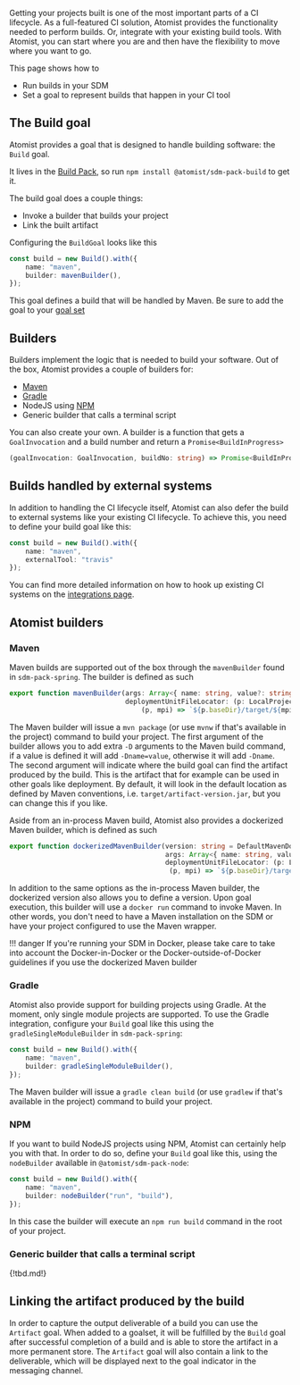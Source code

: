 Getting your projects built is one of the most important parts of a CI lifecycle. 
As a full-featured CI solution, Atomist provides the functionality needed to perform builds.
Or, integrate with your existing build tools. With Atomist, you can start where you are and then have the flexibility to move where you want to go.

This page shows how to

* Run builds in your SDM
* Set a goal to represent builds that happen in your CI tool

## The Build goal

Atomist provides a goal that is designed to handle building software: the `Build` goal. 

It lives in the [Build Pack][build-pack], so run `npm install @atomist/sdm-pack-build` to get it.

The build goal does a couple things:

* Invoke a builder that builds your project
* Link the built artifact

Configuring the `BuildGoal` looks like this

``` typescript
const build = new Build().with({
    name: "maven",
    builder: mavenBuilder(),
});
```

This goal defines a build that will be handled by Maven.
Be sure to add the goal to your [goal set](set-goals.md)

[build-pack]: ../pack/build.md

## Builders

Builders implement the logic that is needed to build your software. Out of the box, Atomist provides a couple of builders for:

* [Maven](#maven)
* [Gradle](#gradle)
* NodeJS using [NPM](#npm)
* Generic builder that calls a terminal script

<!-- TODO: link to pages that detail each -->

You can also create your own.
A builder is a function that gets a `GoalInvocation` and a build number and return a `Promise<BuildInProgress>`

``` typescript
(goalInvocation: GoalInvocation, buildNo: string) => Promise<BuildInProgress>
```

## Builds handled by external systems

In addition to handling the CI lifecycle itself, Atomist can also defer the build to external systems like your existing CI lifecycle. To achieve this, you need to define your build goal like this:

``` typescript
const build = new Build().with({
    name: "maven",
    externalTool: "travis"
});
```

You can find more detailed information on how to hook up existing CI systems on the [integrations page](../user/ci.md).


## Atomist builders

### Maven

Maven builds are supported out of the box through the `mavenBuilder` found in `sdm-pack-spring`.  The builder is defined as such

``` typescript
export function mavenBuilder(args: Array<{ name: string, value?: string }> = [],
                             deploymentUnitFileLocator: (p: LocalProject, mpi: VersionedArtifact) => string =
                                 (p, mpi) => `${p.baseDir}/target/${mpi.artifact}-${mpi.version}.jar`): Builder
```

The Maven builder will issue a `mvn package` (or use `mvnw` if that's available in the project) command to build your project. The first argument of the builder allows you to add extra `-D` arguments to the Maven build command, if a value is defined it will add `-Dname=value`, otherwise it will add `-Dname`.  The second argument will indicate where the build goal can find the artifact produced by the build. This is the artifact that for example can be used in other goals like deployment. By default, it will look in the default location as defined by Maven conventions, i.e. `target/artifact-version.jar`, but you can
change this if you like.

Aside from an in-process Maven build, Atomist also provides a dockerized Maven builder, which is defined as such

``` typescript
export function dockerizedMavenBuilder(version: string = DefaultMavenDockerVersion,
                                       args: Array<{ name: string, value?: string }> = [],
                                       deploymentUnitFileLocator: (p: LocalProject, mpi: VersionedArtifact) => string =
                                        (p, mpi) => `${p.baseDir}/target/${mpi.artifact}-${mpi.version}.jar`): Builder
```

In addition to the same options as the in-process Maven builder, the dockerized version also allows you to define a version. Upon goal execution, this builder will use a `docker run` command to invoke Maven. In other words, you don't need to have a Maven installation on the SDM or have your project configured to use the Maven wrapper.

!!! danger
    If you're running your SDM in Docker, please take care to take into account the Docker-in-Docker or the Docker-outside-of-Docker guidelines if you use the dockerized Maven builder

### Gradle

Atomist also provide support for building projects using Gradle. At the moment, only single module projects are supported. To use the Gradle integration, configure your `Build` goal like this using the `gradleSingleModuleBuilder` in `sdm-pack-spring`:

``` typescript
const build = new Build().with({
    name: "maven",
    builder: gradleSingleModuleBuilder(),
});
```

The Maven builder will issue a `gradle clean build` (or use `gradlew` if that's available in the project) command to build your project.

### NPM

If you want to build NodeJS projects using NPM, Atomist can certainly help you with that. In order to do so, define your `Build` goal like this, using the `nodeBuilder` available in `@atomist/sdm-pack-node`:

``` typescript
const build = new Build().with({
    name: "maven",
    builder: nodeBuilder("run", "build"),
});
```

In this case the builder will execute an `npm run build` command in the root of your project.

### Generic builder that calls a terminal script

{!tbd.md!}

## Linking the artifact produced by the build

In order to capture the output deliverable of a build you can use the `Artifact` goal.
 When added to a goalset, it will be fulfilled by the `Build` goal after successful completion of a build and is able to store the artifact in a more permanent store. 
The `Artifact` goal will also contain a link to the deliverable, which will be displayed next to the goal indicator in the messaging channel.
